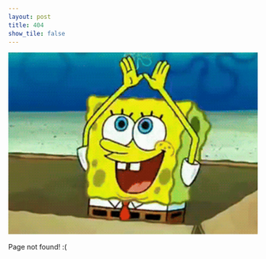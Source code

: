 ```yaml
---
layout: post
title: 404
show_tile: false
---
```


<div style="text-align: center;">
    <img src="assets/images/FMPFK.gif" alt="404 Error GIF" style="max-width: 100%; height: auto;">
</div>

<span class="translate">Page not found! :(</span>